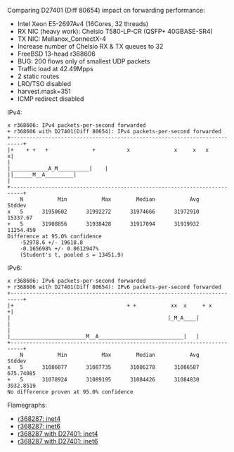 Comparing D27401 (Diff 80654) impact on forwarding performance:
  - Intel Xeon E5-2697Av4 (16Cores, 32 threads)
  - RX NIC (heavy work): Chelsio T580-LP-CR (QSFP+ 40GBASE-SR4)
  - TX NIC: Mellanox_ConnectX-4
  - Increase number of Chelsio RX & TX queues to 32
  - FreeBSD 13-head r368606
  - BUG: 200 flows only of smallest UDP packets
  - Traffic load at 42.49Mpps
  - 2 static routes
  - LRO/TSO disabled
  - harvest.mask=351
  - ICMP redirect disabled


IPv4:

```
x r368606: IPv4 packets-per-second forwarded
+ r368606 with D27401(Diff 80654): IPv4 packets-per-second forwarded
+--------------------------------------------------------------------------+
|+    + +   +              +          x              x     x   x          x|
|                                           |____________A_M__________|    |
||______M__A_________|                                                     |
+--------------------------------------------------------------------------+
    N           Min           Max        Median           Avg        Stddev
x   5      31950602      31992272      31974666      31972910      15337.67
+   5      31908856      31938428      31917094      31919932     11254.459
Difference at 95.0% confidence
	-52978.6 +/- 19618.8
	-0.165698% +/- 0.0612947%
	(Student's t, pooled s = 13451.9)
```

IPv6:

```
x r368606: IPv6 packets-per-second forwarded
+ r368606 with D27401(Diff 80654): IPv6 packets-per-second forwarded
+--------------------------------------------------------------------------+
|+                                    + +           xx  x     + x         +|
|                                                  |_M_A____|              |
|              |________________________M__A___________________________|   |
+--------------------------------------------------------------------------+
    N           Min           Max        Median           Avg        Stddev
x   5      31086077      31087735      31086278      31086587     675.74085
+   5      31078924      31089195      31084426      31084830     3932.8519
No difference proven at 95.0% confidence
```

Flamegraphs:
- [r368287: inet4](bench.r368606.inet4.pmc.svg)
- [r368287: inet6](bench.r368606.inet6.pmc.svg)
- [r368287 with D27401: inet4](bench.r368606D27401v3.inet4.pmc.svg)
- [r368287 with D27401: inet6](bench.r368606D27401v3.inet6.pmc.svg)
